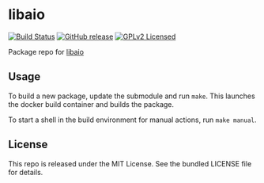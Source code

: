 libaio
==========

[![Build Status](https://img.shields.io/circleci/project/amylum/libaio/master.svg)](https://circleci.com/gh/amylum/libaio)
[![GitHub release](https://img.shields.io/github/release/amylum/libaio.svg)](https://github.com/amylum/libaio/releases)
[![GPLv2 Licensed](https://img.shields.io/badge/license-GPLv2-green.svg)](https://tldrlegal.com/license/gnu-general-public-license-v2)

Package repo for [libaio](http://www.libaio.net/)

## Usage

To build a new package, update the submodule and run `make`. This launches the docker build container and builds the package.

To start a shell in the build environment for manual actions, run `make manual`.

## License

This repo is released under the MIT License. See the bundled LICENSE file for details.

